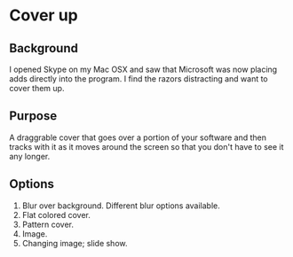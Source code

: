 # Cover up

## Background

I opened Skype on my Mac OSX and saw that Microsoft was now placing adds directly into the program.  I find the razors distracting and want to cover them up.

## Purpose

A draggrable cover that goes over a portion of your software and then tracks with it as it moves around the screen so that you don't have to see it any longer.

## Options

1. Blur over background.  Different blur options available.
2. Flat colored cover.
3. Pattern cover.
4. Image.
5. Changing image; slide show.
